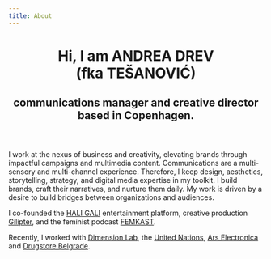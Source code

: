 ```yaml
---
title: About
---
```


<header class="about_hero">
<h1>Hi, I am ANDREA DREV </br>(fka TEŠANOVIĆ)</h1>
<h2>communications manager and creative director based in Copenhagen.</h2>
</header>

I work at the nexus of business and creativity, elevating brands through impactful campaigns and multimedia content. Communications are a multi-sensory and multi-channel experience. Therefore, I keep design, aesthetics, storytelling, strategy, and digital media expertise in my toolkit. I build brands, craft their narratives, and nurture them daily. My work is driven by a desire to build bridges between organizations and audiences.

I co-founded the [HALI GALI](/posts/hali-gali) entertainment platform, creative production [Gilipter](/posts/gilipter), and the feminist podcast [FEMKAST](/posts/femkast).

Recently, I worked with [Dimension Lab](https://www.dimensionlab.org/), the [United Nations](https://un.dk/), [Ars Electronica](https://ars.electronica.art/news/en/) and [Drugstore Belgrade](https://drugstorebeograd.com/).

